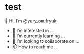 # test
👋 Hi, I’m @yury_onufryuk
- 👀 I’m interested in ...
- 🌱 I’m currently learning ...
- 💞️ I’m looking to collaborate on ...
- 📫 How to reach me ..
